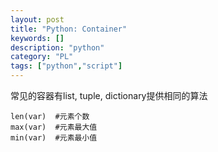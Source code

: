 ```yaml
---
layout: post
title: "Python: Container"
keywords: []
description: "python"
category: "PL"
tags: ["python","script"]
---
```


常见的容器有list, tuple, dictionary提供相同的算法
```
len(var)  #元素个数
max(var)  #元素最大值
min(var)  #元素最小值
```

